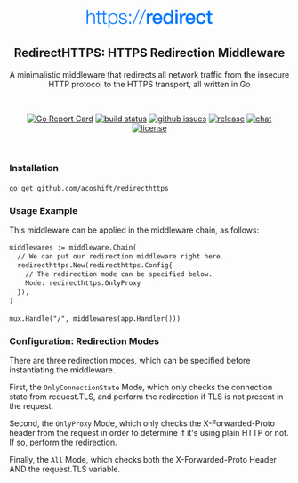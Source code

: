 <div align="center">
  <img src="logo.png" alt="Logo" width='45%' />

  <h2>RedirectHTTPS: HTTPS Redirection Middleware</h2>
  <p>A minimalistic middleware that redirects all network traffic from the insecure HTTP protocol to the HTTPS transport, all written in Go<p>
</div>

<br />

<div align="center">

[![Go Report Card](https://goreportcard.com/badge/github.com/acoshift/redirecthttps?style=flat-square)](https://goreportcard.com/report/github.com/acoshift/redirecthttps)
[![build status](https://img.shields.io/travis/acoshift/redirecthttps/master.svg?style=flat-square)](https://travis-ci.org/kataras/iris)
[![github issues](https://img.shields.io/github/issues/acoshift/redirecthttps.svg?style=flat-square)](https://github.com/acoshift/redirecthttps/issues?q=is%3Aopen+is%3Aissue)
[![release](https://img.shields.io/github/release/acoshift/redirecthttps.svg?style=flat-square)](https://github.com/acoshift/redirecthttps/releases)
[![chat](https://img.shields.io/badge/community-%20chat-00BCD4.svg?style=flat-square)](https://gitter.im/acoshift)
[![license](https://img.shields.io/github/license/acoshift/redirecthttps.svg?style=flat-square)]()

</div>

<br />

### Installation

`go get github.com/acoshift/redirecthttps`

### Usage Example

This middleware can be applied in the middleware chain, as follows:

```
middlewares := middleware.Chain(
  // We can put our redirection middleware right here.
  redirecthttps.New(redirecthttps.Config{
    // The redirection mode can be specified below.
    Mode: redirecthttps.OnlyProxy
  }),
)

mux.Handle("/", middlewares(app.Handler()))
```

### Configuration: Redirection Modes

There are three redirection modes, which can be specified before instantiating the middleware.

First, the `OnlyConnectionState` Mode, which only checks the connection state from request.TLS, and perform the redirection if TLS is not present in the request.

Second, the `OnlyProxy` Mode, which only checks the X-Forwarded-Proto header from the request in order to determine if it's using plain HTTP or not. If so, perform the redirection.

Finally, the `All` Mode, which checks both the X-Forwarded-Proto Header AND the request.TLS variable.
